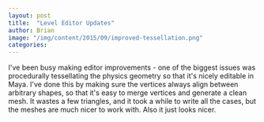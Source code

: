 ```yaml
---
layout: post
title:  "Level Editor Updates"
author: Brian
image: "/img/content/2015/09/improved-tessellation.png"
categories: 
---
```

I've been busy making editor improvements - one of the biggest issues was procedurally tessellating the physics geometry so that it's nicely editable in Maya.  I've done this by making sure the vertices always align between arbitrary shapes, so that it's easy to merge vertices and generate a clean mesh.  It wastes a few triangles, and it took a while to write all the cases, but the meshes are much nicer to work with.  Also it just looks nicer.
